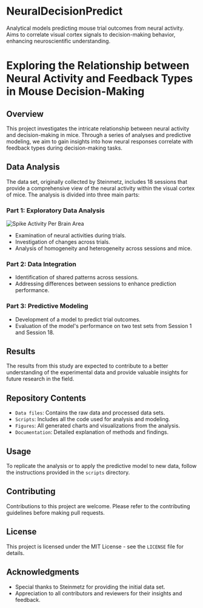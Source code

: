 # NeuralDecisionPredict
Analytical models predicting mouse trial outcomes from neural activity. Aims to correlate visual cortex signals to decision-making behavior, enhancing neuroscientific understanding.

# Exploring the Relationship between Neural Activity and Feedback Types in Mouse Decision-Making

## Overview
This project investigates the intricate relationship between neural activity and decision-making in mice. Through a series of analyses and predictive modeling, we aim to gain insights into how neural responses correlate with feedback types during decision-making tasks.

## Data Analysis
The data set, originally collected by Steinmetz, includes 18 sessions that provide a comprehensive view of the neural activity within the visual cortex of mice. The analysis is divided into three main parts:

### Part 1: Exploratory Data Analysis

![Spike Activity Per Brain Area](images/unnamed-chunk-7-2)
- Examination of neural activities during trials.
- Investigation of changes across trials.
- Analysis of homogeneity and heterogeneity across sessions and mice.

### Part 2: Data Integration
- Identification of shared patterns across sessions.
- Addressing differences between sessions to enhance prediction performance.

### Part 3: Predictive Modeling
- Development of a model to predict trial outcomes.
- Evaluation of the model's performance on two test sets from Session 1 and Session 18.

## Results
The results from this study are expected to contribute to a better understanding of the experimental data and provide valuable insights for future research in the field.

## Repository Contents
- `Data files`: Contains the raw data and processed data sets.
- `Scripts`: Includes all the code used for analysis and modeling.
- `Figures`: All generated charts and visualizations from the analysis.
- `Documentation`: Detailed explanation of methods and findings.

## Usage
To replicate the analysis or to apply the predictive model to new data, follow the instructions provided in the `scripts` directory.

## Contributing
Contributions to this project are welcome. Please refer to the contributing guidelines before making pull requests.

## License
This project is licensed under the MIT License - see the `LICENSE` file for details.

## Acknowledgments
- Special thanks to Steinmetz for providing the initial data set.
- Appreciation to all contributors and reviewers for their insights and feedback.
